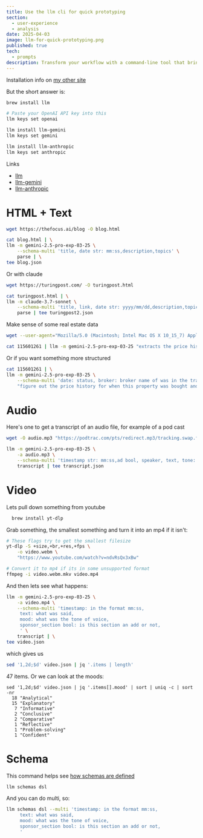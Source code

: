 ```yaml
---
title: Use the llm cli for quick prototyping
section:
  - user-experience
  - analysis
date: 2025-04-03
image: llm-for-quick-prototyping.png
published: true
tech:
  - prompts
description: Transform your workflow with a command-line tool that brings AI capabilities directly to your terminal, no complex setup required. See how to parse websites, analyze transcripts, and extract meaningful data using the llm CLI with popular models like Gemini and Claude.
---
```

Installation info on [my other site](https://willschenk.com/labnotes/2025/llm_cli_tool/)

But the short answer is:

```bash
brew install llm

# Paste your OpenAI API key into this
llm keys set openai

llm install llm-gemini
llm keys set gemini

llm install llm-anthropic
llm keys set anthropic
```

Links
- [llm](https://llm.datasette.io/en/stable/setup.html)
- [llm-gemini](https://github.com/simonw/llm-gemini)
- [llm-anthropic](https://github.com/simonw/llm-anthropic)

# HTML + Text

```bash
wget https://thefocus.ai/blog -O blog.html

cat blog.html | \
llm -m gemini-2.5-pro-exp-03-25 \
    --schema-multi 'title, date str: mm:ss,description,topics' \
    parse | \
tee blog.json
```


Or with claude

```bash
wget https://turingpost.com/ -O turingpost.html

cat turingpost.html | \
llm -m claude-3.7-sonnet \
    --schema-multi 'title, link, date str: yyyy/mm/dd,description,topics' \
    parse | tee turingpost2.json
```

Make sense of some real estate data

```bash
wget --user-agent="Mozilla/5.0 (Macintosh; Intel Mac OS X 10_15_7) AppleWebKit/537.36 (KHTML, like Gecko) Chrome/122.0.0.0 Safari/537.36" "https://www.redfin.com/NY/Binghamton/3-Brookside-Rd-13903/home/115601261"

cat 115601261 | llm -m gemini-2.5-pro-exp-03-25 "extracts the price history of this property and who the broker was"
```

Or if you want something more structured

```bash
cat 115601261 | \
llm -m gemini-2.5-pro-exp-03-25 \
	--schema-multi 'date: status, broker: broker name of was in the transaction, description: listed/price change/offered/sold etc, price: the price' \
	"figure out the price history for when this property was bought and sold"
```

# Audio

Here's one to get a transcript of an audio file, for example of a pod cast

```bash
wget -O audio.mp3 "https://podtrac.com/pts/redirect.mp3/tracking.swap.fm/track/SxlTEPDY7xDg35RXkASs/traffic.omny.fm/d/clips/e73c998e-6e60-432f-8610-ae210140c5b1/afbd76b8-eff2-442a-b938-b28e0126edad/4c60a33c-1249-4bd6-ae78-b29100f1413d/audio.mp3?utm_source=Podcast&in_playlist=d08826cd-f888-4cd3-b700-b28e0126edbb"

llm -m gemini-2.5-pro-exp-03-25 \
	-a audio.mp3 \
	--schema-multi 'timestamp str: mm:ss,ad bool, speaker, text, tone: the conversation tone' \
	transcript | tee transcript.json
```

# Video

Lets pull down something from youtube
```bash
  brew install yt-dlp
```


Grab something, the smallest something and turn it into an mp4 if it isn't:

```bash
# These flags try to get the smallest filesize
yt-dlp -S +size,+br,+res,+fps \
	-o video.webm \
	"https://www.youtube.com/watch?v=ndvRsQx3xBw"

# Convert it to mp4 if its in some unsupported format
ffmpeg -i video.webm.mkv video.mp4
```

And then lets see what happens:

```bash
llm -m gemini-2.5-pro-exp-03-25 \
	-a video.mp4 \
    --schema-multi 'timestamp: in the format mm:ss,
     text: what was said,
     mood: what was the tone of voice,
     sponsor_section bool: is this section an add or not,
     ' \
    transcript | \
tee video.json
```

which gives us

```bash
sed '1,2d;$d' video.json | jq '.items | length'
```

47 items.  Or we can look at the moods:

```
sed '1,2d;$d' video.json | jq '.items[].mood' | sort | uniq -c | sort -nr
  18 "Analytical"
  15 "Explanatory"
   7 "Informative"
   2 "Conclusive"
   2 "Comparative"
   1 "Reflective"
   1 "Problem-solving"
   1 "Confident"
```

# Schema

This command helps see [how schemas are defined](https://llm.datasette.io/en/stable/schemas.html)
```bash
llm schemas dsl
```

And you can do multi, so:

```bash
llm schemas dsl --multi 'timestamp: in the format mm:ss,
     text: what was said,
     mood: what was the tone of voice,
     sponsor_section bool: is this section an add or not,
     '
```